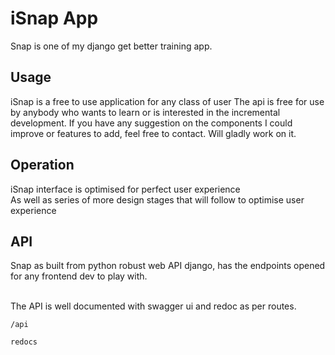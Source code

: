 # iSnap App

Snap is one of my django get better training app.

## Usage
 iSnap is a free to use application for any class of user
The api is free for use by anybody who wants to learn or is interested in the incremental development.
If you have any suggestion on the components I could improve or features to add, feel free to contact. Will gladly work on it.

## Operation

iSnap interface is optimised for perfect user experience \
As well as series of more design stages that will follow to optimise user experience

## API
Snap as built from python robust web API django, has the endpoints opened for any frontend dev to play with.

<br>
The API is well documented with swagger ui and redoc as per routes.

``/api``

``redocs``
